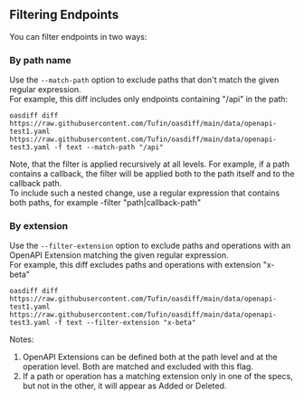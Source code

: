 ## Filtering Endpoints

You can filter endpoints in two ways:

### By path name
Use the `--match-path` option to exclude paths that don't match the given regular expression.  
For example, this diff includes only endpoints containing "/api" in the path:
```
oasdiff diff https://raw.githubusercontent.com/Tufin/oasdiff/main/data/openapi-test1.yaml https://raw.githubusercontent.com/Tufin/oasdiff/main/data/openapi-test3.yaml -f text --match-path "/api"
```
Note, that the filter is applied recursively at all levels. For example, if a path contains a callback, the filter will be applied both to the path itself and to the callback path.  
To include such a nested change, use a regular expression that contains both paths, for example -filter "path|callback-path"
   
### By extension
Use the `--filter-extension` option to exclude paths and operations with an OpenAPI Extension matching the given regular expression.  
For example, this diff excludes paths and operations with extension "x-beta"
```
oasdiff diff https://raw.githubusercontent.com/Tufin/oasdiff/main/data/openapi-test1.yaml https://raw.githubusercontent.com/Tufin/oasdiff/main/data/openapi-test3.yaml -f text --filter-extension "x-beta"
```
Notes:
1. OpenAPI Extensions can be defined both at the path level and at the operation level. Both are matched and excluded with this flag.
2. If a path or operation has a matching extension only in one of the specs, but not in the other, it will appear as Added or Deleted.